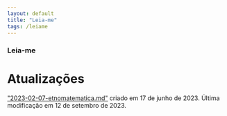 ```yaml
---
layout: default
title: "Leia-me"
tags: /leiame
---
```

### Leia-me

# Atualizações

["2023-02-07-etnomatematica.md"](https://refuncionaware.github.io/20230207/etnomatematica) criado em 17 de junho de 2023. Última modificação em 12 de setembro de 2023.
